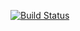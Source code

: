 [![Build Status](https://travis-ci.org/SCCT/scctSample.png)](https://travis-ci.org/SCCT/scctSample)
